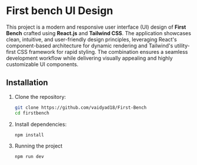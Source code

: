 # First bench UI Design
This project is a modern and responsive user interface (UI) design of **First Bench** crafted using **React.js** and **Tailwind CSS**. The application showcases clean, intuitive, and user-friendly design principles, leveraging React's component-based architecture for dynamic rendering and Tailwind's utility-first CSS framework for rapid styling. The combination ensures a seamless development workflow while delivering visually appealing and highly customizable UI components.

## Installation

1. Clone the repository:

   ```bash
   git clone https://github.com/vaidyad18/First-Bench
   cd firstbench

2. Install dependencies:

    ```bash
    npm install

3. Running the project

    ```bash
    npm run dev
